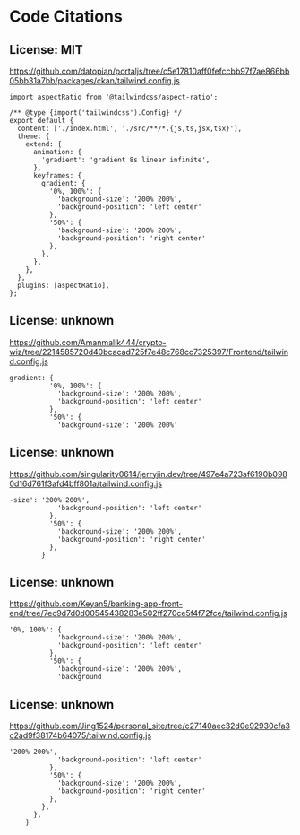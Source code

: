 # Code Citations

## License: MIT
https://github.com/datopian/portaljs/tree/c5e17810aff0fefccbb97f7ae866bb05bb31a7bb/packages/ckan/tailwind.config.js

```
import aspectRatio from '@tailwindcss/aspect-ratio';

/** @type {import('tailwindcss').Config} */
export default {
  content: ['./index.html', './src/**/*.{js,ts,jsx,tsx}'],
  theme: {
    extend: {
      animation: {
        'gradient': 'gradient 8s linear infinite',
      },
      keyframes: {
        gradient: {
          '0%, 100%': {
            'background-size': '200% 200%',
            'background-position': 'left center'
          },
          '50%': {
            'background-size': '200% 200%',
            'background-position': 'right center'
          },
        },
      },
    },
  },
  plugins: [aspectRatio],
};
```


## License: unknown
https://github.com/Amanmalik444/crypto-wiz/tree/2214585720d40bcacad725f7e48c768cc7325397/Frontend/tailwind.config.js

```
gradient: {
          '0%, 100%': {
            'background-size': '200% 200%',
            'background-position': 'left center'
          },
          '50%': {
            'background-size': '200% 200%'
```


## License: unknown
https://github.com/singularity0614/jerryjin.dev/tree/497e4a723af6190b0980d16d761f3afd4bff801a/tailwind.config.js

```
-size': '200% 200%',
            'background-position': 'left center'
          },
          '50%': {
            'background-size': '200% 200%',
            'background-position': 'right center'
          },
        }
```


## License: unknown
https://github.com/Keyan5/banking-app-front-end/tree/7ec9d7d0d00545438283e502ff270ce5f4f72fce/tailwind.config.js

```
'0%, 100%': {
            'background-size': '200% 200%',
            'background-position': 'left center'
          },
          '50%': {
            'background-size': '200% 200%',
            'background
```


## License: unknown
https://github.com/Jing1524/personal_site/tree/c27140aec32d0e92930cfa3c2ad9f38174b64075/tailwind.config.js

```
'200% 200%',
            'background-position': 'left center'
          },
          '50%': {
            'background-size': '200% 200%',
            'background-position': 'right center'
          },
        },
      },
    }
```

